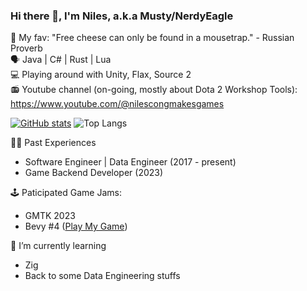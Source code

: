 ### Hi there 👋, I'm Niles, a.k.a Musty/NerdyEagle  
💬 My fav: "Free cheese can only be found in a mousetrap." - Russian Proverb  
🗣️ Java | C# | Rust | Lua  
💻 Playing around with Unity, Flax, Source 2  
📻 Youtube channel (on-going, mostly about Dota 2 Workshop Tools): https://www.youtube.com/@nilescongmakesgames  

[![GitHub stats](https://github-readme-stats.vercel.app/api?username=MinhCT&count_private=true&show_icons=true&theme=solarized-dark&include_all_commits=true)](https://github.com/anuraghazra/github-readme-stats)
![Top Langs](https://github-readme-stats.vercel.app/api/top-langs/?username=MinhCT&layout=compact&theme=solarized-dark)

🧑‍💻 Past Experiences
- Software Engineer | Data Engineer (2017 - present)
- Game Backend Developer (2023)

🕹️ Paticipated Game Jams:
- GMTK 2023
- Bevy #4 ([Play My Game](https://nerdyeagle.itch.io/antidotes))

🌱 I’m currently learning
- Zig
- Back to some Data Engineering stuffs

<!--
**MinhCT/MinhCT** is a ✨ _special_ ✨ repository because its `README.md` (this file) appears on your GitHub profile.

Here are some ideas to get you started:

- 🔭 I’m currently working on ...
- 🌱 I’m currently learning ...
- 👯 I’m looking to collaborate on ...
- 🤔 I’m looking for help with ...
- 💬 Ask me about ...
- 📫 How to reach me: ...
- 😄 Pronouns: ...
- ⚡ Fun fact: ...
-->

